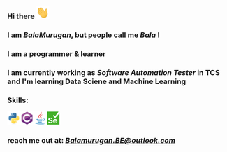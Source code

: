 ### Hi there <img src="https://github.com/Bala-Murugan473/Bala-Murugan473/blob/main/wave.gif" width ="30px">

### I am <i>BalaMurugan</i>, but people call me <i>Bala</i> !

### I am a programmer & learner

### I am currently working as <i> Software Automation Tester</i> in TCS and I'm learning Data Sciene and Machine Learning 

### Skills: 
<img src="https://github.com/Bala-Murugan473/Bala-Murugan473/blob/main/python.svg" width ="30px" height="30px"><img src="https://github.com/Bala-Murugan473/Bala-Murugan473/blob/main/csharp.svg" width ="30px" height="30px"><img src="https://github.com/Bala-Murugan473/Bala-Murugan473/blob/main/java.svg" width ="30px" height="30px"><img src="https://github.com/Bala-Murugan473/Bala-Murugan473/blob/main/Seleium.jpg" width ="30px" height="30px">

### reach me out at: <i>Balamurugan.BE@outlook.com</i>
